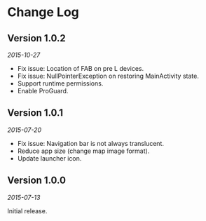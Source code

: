 Change Log
==========


## Version 1.0.2

_2015-10-27_

 * Fix issue: Location of FAB on pre L devices.
 * Fix issue: NullPointerException on restoring MainActivity state.
 * Support runtime permissions.
 * Enable ProGuard.
 
 
## Version 1.0.1

_2015-07-20_

 * Fix issue: Navigation bar is not always translucent.
 * Reduce app size (change map image format).
 * Update launcher icon.


## Version 1.0.0

_2015-07-13_

Initial release.

